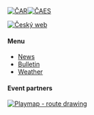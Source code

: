 [![ČAR](/images/car.gif)](http://www.rogaining.cz/)[![ČAES](/images/caes-cerna.gif)](http://www.caes.cz/)

[![Český web](/images/csflag.png)](/cs/)

#### Menu

* [News](/en/)
* [Bulletin](bulletin.html)
* [Weather](weather.html)

#### Event partners

[![Playmap - route drawing](/images/playmap.png)](http://play-map.com/)
